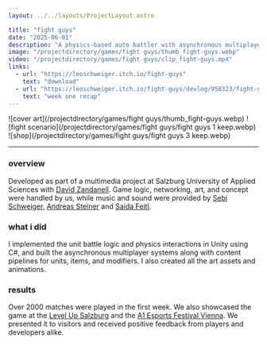 ```yaml
---
layout: ../../layouts/ProjectLayout.astro

title: "fight guys"
date: "2025-06-01"
description: "A physics-based auto battler with asynchronous multiplayer matches. Players build teams of up to five units that fight automatically using physics-driven interactions. Units can be modified with items, potions, and stat upgrades."
image: "/projectdirectory/games/fight guys/thumb_fight-guys.webp"
video: "/projectdirectory/games/fight guys/clip_fight-guys.mp4"
links:
  - url: "https://leoschweiger.itch.io/fight-guys"
    text: "download"
  - url: "https://leoschweiger.itch.io/fight-guys/devlog/958323/fight-guys-021-patch-notes"
    text: "week one recap"
---
```


![cover art](/projectdirectory/games/fight guys/thumb_fight-guys.webp)
![fight scenario](/projectdirectory/games/fight guys/fight guys 1 keep.webp)
![shop](/projectdirectory/games/fight guys/fight guys 3 keep.webp)

---

### overview
Developed as part of a multimedia project at Salzburg University of Applied Sciences with [David Zandanell](https://portfolio.fh-salzburg.ac.at/users/david-thomas-zandanell). Game logic, networking, art, and concept were handled by us, while music and sound were provided by [Sebi Schweiger](https://www.schweigersebi.com/), [Andreas Steiner](https://www.instagram.com/tom.joseph.official/) and [Saida Feitl](https://www.instagram.com/saidaftl).

### what i did
I implemented the unit battle logic and physics interactions in Unity using C#, and built the asynchronous multiplayer systems along with content pipelines for units, items, and modifiers. I also created all the art assets and animations.

### results
Over 2000 matches were played in the first week. We also showcased the game at the [Level Up Salzburg](https://www.levelup-salzburg.at/) and the [A1 Esports Festival Vienna](https://www.a1esports.at/festival/). We presented it to visitors and received positive feedback from players and developers alike.
